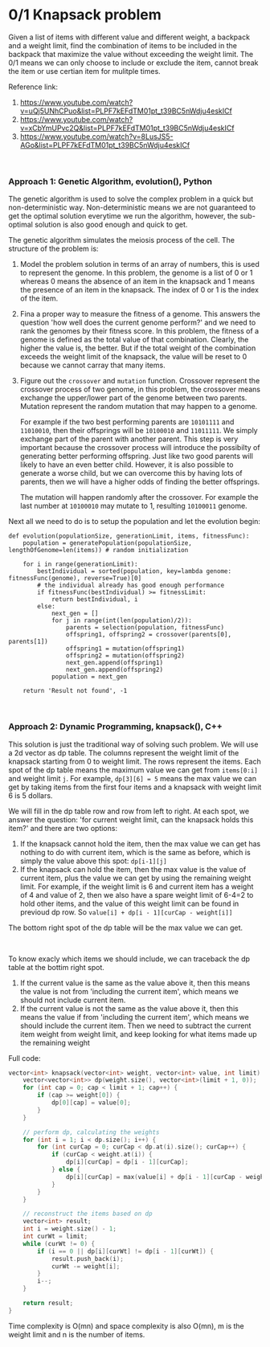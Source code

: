 # 0/1 Knapsack problem
Given a list of items with different value and different weight, a backpack and a weight limit, find the combination of items to be included in the backpack that maximize the value without exceeding the weight limit. The 0/1 means we can only choose to include or exclude the item, cannot break the item or use certian item for mulitple times.

Reference link: 
1. https://www.youtube.com/watch?v=uQj5UNhCPuo&list=PLPF7kEFdTM01pt_t39BC5nWdju4eskICf
2. https://www.youtube.com/watch?v=xCbYmUPvc2Q&list=PLPF7kEFdTM01pt_t39BC5nWdju4eskICf
3. https://www.youtube.com/watch?v=8LusJS5-AGo&list=PLPF7kEFdTM01pt_t39BC5nWdju4eskICf

<br/>

### Approach 1: Genetic Algorithm, evolution(), Python
The genetic algorithm is used to solve the complex problem in a quick but non-deterministic way. Non-deterministic means we are not guaranteed to get the optimal solution everytime we run the algorithm, however, the sub-optimal solution is also good enough and quick to get. 

The genetic algorithm simulates the meiosis process of the cell. The structure of the problem is:
1. Model the problem solution in terms of an array of numbers, this is used to represent the genome. In this problem, the genome is a list of 0 or 1 whereas 0 means the absence of an item in the knapsack and 1 means the presence of an item in the knapsack. The index of 0 or 1 is the index of the item.
2. Fina a proper way to measure the fitness of a genome. This answers the question 'how well does the current genome perform?' and we need to rank the genomes by their fitness score. In this problem, the fitness of a genome is defined as the total value of that combination. Clearly, the higher the value is, the better. But if the total weight of the combination exceeds the weight limit of the knapsack, the value will be reset to 0 because we cannot carray that many items.
3. Figure out the `crossover` and `mutation` function. Crossover represent the crossover process of two genome, in this problem, the crossover means exchange the upper/lower part of the genome between two parents. Mutation represent the random mutation that may happen to a genome. 

    For example if the two best performing parents are `10101111` and `11010010`, then their offsprings will be `10100010` and `11011111`. We simply exchange part of the parent with another parent. This step is very important because the crossover process will introduce the possibilty of generating better performing offspring. Just like two good parents will likely to have an even better child. However, it is also possible to generate a worse child, but we can overcome this by having lots of parents, then we will have a higher odds of finding the better offsprings.

    The mutation will happen randomly after the crossover. For example the last number at `10100010` may mutate to 1, resulting `10100011` genome.

Next all we need to do is to setup the population and let the evolution begin:
```python3
def evolution(populationSize, generationLimit, items, fitnessFunc):
    population = generatePopulation(populationSize, lengthOfGenome=len(items)) # random initialization

    for i in range(generationLimit):
        bestIndividual = sorted(population, key=lambda genome: fitnessFunc(genome), reverse=True)[0]
        # the individual already has good enough performance
        if fitnessFunc(bestIndividual) >= fitnessLimit:
            return bestIndividual, i
        else:
            next_gen = []
            for j in range(int(len(population)/2)):
                parents = selection(population, fitnessFunc)
                offspring1, offspring2 = crossover(parents[0], parents[1])
                offspring1 = mutation(offspring1)
                offspring2 = mutation(offspring2)
                next_gen.append(offspring1)
                next_gen.append(offspring2)
            population = next_gen

    return 'Result not found', -1
```

<br/>

### Approach 2: Dynamic Programming, knapsack(), C++
This solution is just the traditional way of solving such problem. We will use a 2d vector as dp table. The columns represent the weight limit of the knapsack starting from 0 to weight limit. The rows represent the items. Each spot of the dp table means the maximum value we can get from `items[0:i]` and weight limit `j`. For example, `dp[3][6] = 5` means the max value we can get by taking items from the first four items and a knapsack with weight limit 6 is 5 dollars.

We will fill in the dp table row and row from left to right. At each spot, we answer the question: 'for current weight limit, can the knapsack holds this item?' and there are two options:
1. If the knapsack cannot hold the item, then the max value we can get has nothing to do with current item, which is the same as before, which is simply the value above this spot: `dp[i-1][j]`
2. If the knapsack can hold the item, then the max value is the value of current item, plus the value we can get by using the remaining weight limit. For example, if the weight limit is 6 and current item has a weight of 4 and value of 2, then we also have a spare weight limit of 6-4=2 to hold other items, and the value of this weight limit can be found in previoud dp row. So `value[i] + dp[i - 1][curCap - weight[i]]`

The bottom right spot of the dp table will be the max value we can get.

<br />

To know exacly which items we should include, we can traceback the dp table at the bottim right spot.
1. If the current value is the same as the value above it, then this means the value is not from 'including the current item', which means we should not include current item.
2. If the current value is not the same as the value above it, then this means the value if from 'including the current item', which means we should include the current item. Then we need to subtract the current item weight from weight limit, and keep looking for what items made up the remaining weight

Full code:
```cpp
vector<int> knapsack(vector<int> weight, vector<int> value, int limit) {
    vector<vector<int>> dp(weight.size(), vector<int>(limit + 1, 0));
    for (int cap = 0; cap < limit + 1; cap++) {
        if (cap >= weight[0]) {
            dp[0][cap] = value[0];
        }
    }

    // perform dp, calculating the weights
    for (int i = 1; i < dp.size(); i++) {
        for (int curCap = 0; curCap < dp.at(i).size(); curCap++) {
            if (curCap < weight.at(i)) {
                dp[i][curCap] = dp[i - 1][curCap];
            } else {
                dp[i][curCap] = max(value[i] + dp[i - 1][curCap - weight[i]], dp[i - 1][curCap]);
            }
        }
    }

    // reconstruct the items based on dp
    vector<int> result;
    int i = weight.size() - 1;
    int curWt = limit;
    while (curWt != 0) {
        if (i == 0 || dp[i][curWt] != dp[i - 1][curWt]) {
            result.push_back(i);
            curWt -= weight[i];
        }
        i--;
    }

    return result;
}
```

Time complexity is O(mn) and space complexity is also O(mn), m is the weight limit and n is the number of items.
